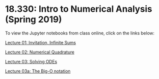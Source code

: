 # 18.330: Intro to Numerical Analysis (Spring 2019)

To view the Jupyter notebooks from class online, click on the links below:

[Lecture 01: Invitation, Infinite Sums](https://nbviewer.jupyter.org/github/mitmath/18330/blob/master/01_Invitation.ipynb)

[Lecture 02: Numerical Quadrature](https://nbviewer.jupyter.org/github/mitmath/18330/blob/master/02_Numerical_Integration.ipynb)

[Lecture 03: Solving ODEs](https://nbviewer.jupyter.org/github/mitmath/18330/blob/master/03_Solving_ODEs.ipynb)

[Lecture 03a: The Big-O notation](https://nbviewer.jupyter.org/github/mitmath/18330/blob/master/03a_Big_O_Notation.ipynb)
